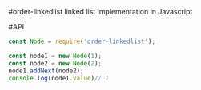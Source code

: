 #order-linkedlist
linked list implementation in Javascript

#API
```javascript
const Node = require('order-linkedlist');

const node1 = new Node(1);
const node2 = new Node(2);
node1.addNext(node2);
console.log(node1.value)// 1
```
